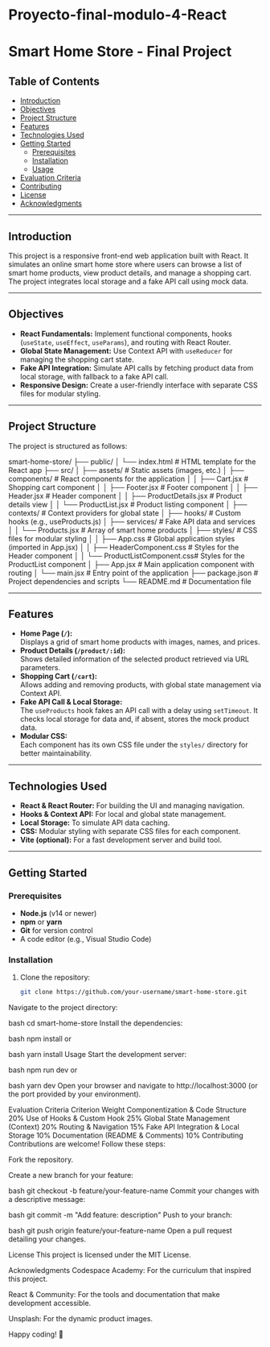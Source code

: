 # Proyecto-final-modulo-4-React
# Smart Home Store - Final Project

## Table of Contents
- [Introduction](#introduction)
- [Objectives](#objectives)
- [Project Structure](#project-structure)
- [Features](#features)
- [Technologies Used](#technologies-used)
- [Getting Started](#getting-started)
  - [Prerequisites](#prerequisites)
  - [Installation](#installation)
  - [Usage](#usage)
- [Evaluation Criteria](#evaluation-criteria)
- [Contributing](#contributing)
- [License](#license)
- [Acknowledgments](#acknowledgments)

---

## Introduction
This project is a responsive front-end web application built with React. It simulates an online smart home store where users can browse a list of smart home products, view product details, and manage a shopping cart. The project integrates local storage and a fake API call using mock data.

---

## Objectives
- **React Fundamentals:** Implement functional components, hooks (`useState`, `useEffect`, `useParams`), and routing with React Router.
- **Global State Management:** Use Context API with `useReducer` for managing the shopping cart state.
- **Fake API Integration:** Simulate API calls by fetching product data from local storage, with fallback to a fake API call.
- **Responsive Design:** Create a user-friendly interface with separate CSS files for modular styling.

---

## Project Structure

The project is structured as follows:

smart-home-store/
├── public/
│   └── index.html                  # HTML template for the React app
├── src/
│   ├── assets/                     # Static assets (images, etc.)
│   ├── components/                 # React components for the application
│   │   ├── Cart.jsx                # Shopping cart component
│   │   ├── Footer.jsx              # Footer component
│   │   ├── Header.jsx              # Header component
│   │   ├── ProductDetails.jsx      # Product details view
│   │   └── ProductList.jsx         # Product listing component
│   ├── contexts/                   # Context providers for global state
│   ├── hooks/                      # Custom hooks (e.g., useProducts.js)
│   ├── services/                   # Fake API data and services
│   │   └── Products.jsx            # Array of smart home products
│   ├── styles/                     # CSS files for modular styling
│   │   ├── App.css                 # Global application styles (imported in App.jsx)
│   │   ├── HeaderComponent.css     # Styles for the Header component
│   │   └── ProductListComponent.css# Styles for the ProductList component
│   ├── App.jsx                     # Main application component with routing
│   └── main.jsx                    # Entry point of the application
├── package.json                    # Project dependencies and scripts
└── README.md                       # Documentation file



---

## Features
- **Home Page (`/`):**  
  Displays a grid of smart home products with images, names, and prices.
- **Product Details (`/product/:id`):**  
  Shows detailed information of the selected product retrieved via URL parameters.
- **Shopping Cart (`/cart`):**  
  Allows adding and removing products, with global state management via Context API.
- **Fake API Call & Local Storage:**  
  The `useProducts` hook fakes an API call with a delay using `setTimeout`. It checks local storage for data and, if absent, stores the mock product data.
- **Modular CSS:**  
  Each component has its own CSS file under the `styles/` directory for better maintainability.

---

## Technologies Used
- **React & React Router:** For building the UI and managing navigation.
- **Hooks & Context API:** For local and global state management.
- **Local Storage:** To simulate API data caching.
- **CSS:** Modular styling with separate CSS files for each component.
- **Vite (optional):** For a fast development server and build tool.

---

## Getting Started

### Prerequisites
- **Node.js** (v14 or newer)
- **npm** or **yarn**
- **Git** for version control
- A code editor (e.g., Visual Studio Code)

### Installation
1. Clone the repository:
   ```bash
   git clone https://github.com/your-username/smart-home-store.git
Navigate to the project directory:

bash
cd smart-home-store
Install the dependencies:

bash
npm install
or

bash
yarn install
Usage
Start the development server:

bash
npm run dev
or

bash
yarn dev
Open your browser and navigate to http://localhost:3000 (or the port provided by your environment).

Evaluation Criteria
Criterion	Weight
Componentization & Code Structure	20%
Use of Hooks & Custom Hook	25%
Global State Management (Context)	20%
Routing & Navigation	15%
Fake API Integration & Local Storage	10%
Documentation (README & Comments)	10%
Contributing
Contributions are welcome! Follow these steps:

Fork the repository.

Create a new branch for your feature:

bash
git checkout -b feature/your-feature-name
Commit your changes with a descriptive message:

bash
git commit -m "Add feature: description"
Push to your branch:

bash
git push origin feature/your-feature-name
Open a pull request detailing your changes.

License
This project is licensed under the MIT License.

Acknowledgments
Codespace Academy: For the curriculum that inspired this project.

React & Community: For the tools and documentation that make development accessible.

Unsplash: For the dynamic product images.

Happy coding! 🚀
